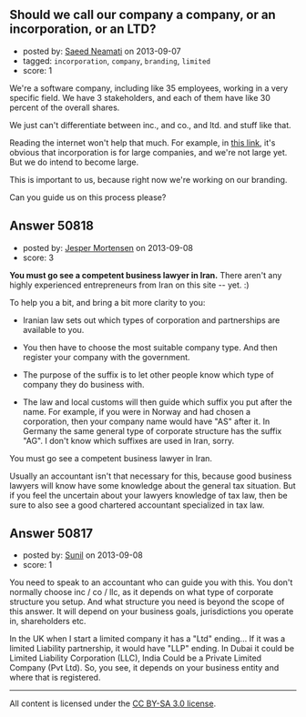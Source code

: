 ## Should we call our company a company, or an incorporation, or an LTD?

- posted by: [Saeed Neamati](https://stackexchange.com/users/-1/11989-saeed-neamati) on 2013-09-07
- tagged: `incorporation`, `company`, `branding`, `limited`
- score: 1

We're a software company, including like 35 employees, working in a very specific field. We have 3 stakeholders, and each of them have like 30 percent of the overall shares. 

We just can't differentiate between inc., and co., and ltd. and stuff like that.

Reading the internet won't help that much. For example, in [this link][1], it's obvious that incorporation is for large companies, and we're not large yet. But we do intend to become large.

This is important to us, because right now we're working on our branding.

Can you guide us on this process please?


  [1]: http://smallbusiness.chron.com/difference-between-inc-ltd-co-38627.html


## Answer 50818

- posted by: [Jesper Mortensen](https://stackexchange.com/users/-1/1261-jesper-mortensen) on 2013-09-08
- score: 3

**You must go see a competent business lawyer in Iran.** There aren't any highly experienced entrepreneurs from Iran on this site -- yet. :)

To help you a bit, and bring a bit more clarity to you:

 - Iranian law sets out which types of corporation and partnerships are available to you.
 - You then have to choose the most suitable company type. And then register your company with the government.

 - The purpose of the suffix is to let other people know which type of company they do business with.
 - The law and local customs will then guide which suffix you put after the name. For example, if you were in Norway and had chosen a corporation, then your company name would have "AS" after it. In Germany the same general type of corporate structure has the suffix "AG". I don't know which suffixes are used in Iran, sorry.

You must go see a competent business lawyer in Iran.

Usually an accountant isn't that necessary for this, because good business lawyers will know have some knowledge about the general tax situation. But if you feel the uncertain about your lawyers knowledge of tax law, then be sure to also see a good chartered accountant specialized in tax law.



## Answer 50817

- posted by: [Sunil](https://stackexchange.com/users/-1/14124-sunil) on 2013-09-08
- score: 1

You need to speak to an accountant who can guide you with this. You don't normally choose inc / co / llc, as it depends on what type of corporate structure you setup. And what structure you need is beyond the scope of this answer. It will depend on your business goals, jurisdictions you operate in, shareholders etc. 

In the UK when I start a limited company it has a "Ltd" ending...  If it was a limited Liability partnership, it would have "LLP" ending. In Dubai it could be Limited Liability Corporation (LLC), India Could be a Private Limited Company (Pvt Ltd). So, you see, it depends on your business entity and where that is registered. 



---

All content is licensed under the [CC BY-SA 3.0 license](https://creativecommons.org/licenses/by-sa/3.0/).
